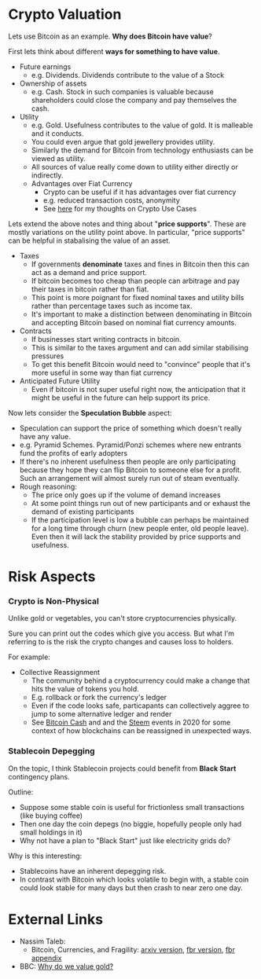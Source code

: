 # Crypto Valuation
Lets use Bitcoin as an example. **Why does Bitcoin have value**?

First lets think about different **ways for something to have value**.
* Future earnings
    *  e.g. Dividends. Dividends contribute to the value of a Stock
* Ownership of assets
    *  e.g. Cash. Stock in such companies is valuable because shareholders could close the company and pay themselves the cash.
* Utility
    * e.g. Gold. Usefulness contributes to the value of gold. It is malleable and it conducts. 
    * You could even argue that gold jewellery provides utility.
    * Similarly the demand for Bitcoin from technology enthusiasts can be viewed as utility.
    * All sources of value really come down to utility either directly or indirectly.
    * Advantages over Fiat Currency
        * Crypto can be useful if it has advantages over fiat currency
        * e.g. reduced transaction costs, anonymity
        * See [here](./use_cases.md) for my thoughts on Crypto Use Cases

Lets extend the above notes and thing about "**price supports**". These are mostly variations on the utility point above. In particular, "price supports" can be helpful in stabalising the value of an asset.
* Taxes
    * If governments **denominate** taxes and fines in Bitcoin then this can act as a demand and price support.
    * If bitcoin becomes too cheap than people can arbitrage and pay their taxes in bitcoin rather than fiat.
    * This point is more poignant for fixed nominal taxes and utility bills rather than percentage taxes such as income tax.
    * It's important to make a distinction between denominating in Bitcoin and accepting Bitcoin based on nominal fiat currency amounts.
* Contracts
    * If businesses start writing contracts in bitcoin.
    * This is similar to the taxes argument and can add similar stabilising pressures
    * To get this benefit Bitcoin would need to "convince" people that it's more useful in some way than fiat currency
* Anticipated Future Utility
    * Even if bitcoin is not super useful right now, the anticipation that it might be useful in the future can help support its price.

Now lets consider the **Speculation Bubble** aspect:
* Speculation can support the price of something which doesn't really have any value.
* e.g. Pyramid Schemes. Pyramid/Ponzi schemes where new entrants fund the profits of early adopters
* If there's no inherent usefulness then people are only participating because they hope they can flip Bitcoin to someone else for a profit. Such an arrangement will almost surely run out of steam eventually.
* Rough reasoning:
    * The price only goes up if the volume of demand increases
    * At some point things run out of new participants and or exhaust the demand of existing participants
    * If the participation level is low a bubble can perhaps be maintained for a long time through churn (new people enter, old people leave). Even then it will lack the stability provided by price supports and usefulness.

# Risk Aspects
### Crypto is Non-Physical
Unlike gold or vegetables, you can't store cryptocurrencies physically.

Sure you can print out the codes which give you access. But what I'm referring to is the risk the crypto changes and causes loss to holders.

For example:
* Collective Reassignment
    * The community behind a cryptocurrency could make a change that hits the value of tokens you hold.
    * E.g. rollback or fork the currency's ledger
    * Even if the code looks safe, particapants can collectively aggree to jump to some alternative ledger and render
    * See [Bitcoin Cash](https://en.wikipedia.org/wiki/Bitcoin_Cash) and and the [Steem](https://www.coindesk.com/tech/2020/03/02/why-crypto-should-care-about-justin-suns-steem-drama/) events in 2020 for some context of how blockchains can be reassigned in unexpected ways.

### Stablecoin Depegging
On the topic, I think Stablecoin projects could benefit from **Black Start** contingency plans.

Outline:
* Suppose some stable coin is useful for frictionless small transactions (like buying coffee)
* Then one day the coin depegs (no biggie, hopefully people only had small holdings in it)
* Why not have a plan to "Black Start" just like electricity grids do?

Why is this interesting:
* Stablecoins have an inherent depegging risk.
* In contrast with Bitcoin which looks volatile to begin with, a stable coin could look stable for many days but then crash to near zero one day.

# External Links
* Nassim Taleb:
    * Bitcoin, Currencies, and Fragility: [arxiv version](https://arxiv.org/abs/2106.14204), [fbr version](https://www.fooledbyrandomness.com/BTC-QF.pdf), [fbr appendix](https://www.fooledbyrandomness.com/BTC-QF-appendix.pdf)
* BBC: [Why do we value gold?](https://www.bbc.com/news/magazine-25255957)
